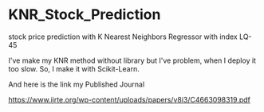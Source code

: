 # KNR_Stock_Prediction
stock price prediction with K Nearest Neighbors Regressor with index LQ-45

I've make my KNR method without library but I've problem, when I deploy it too slow.
So, I make it with Scikit-Learn.

And here is the link my Published Journal

https://www.ijrte.org/wp-content/uploads/papers/v8i3/C4663098319.pdf
